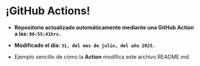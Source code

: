 # ¡GitHub Actions!
* **Repositorio actualizado automáticamente mediante una GitHub Action a las: `06:55:41hrs.`**
* **Modificado el día: `31, del mes de julio, del año 2025.`**

* Ejemplo sencillo de cómo la **Action** modifica este archivo README.md.
